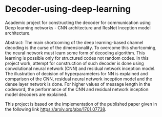 # Decoder-using-deep-learning
Academic project for constructing the decoder for communication using Deep learning networks - CNN architecture and ResNet Inception model architecture.

Abstract:
The main shortcoming of the deep learning-based channel decoding is the curse of the dimensionality.
To overcome this shortcoming, the neural network must learn some form of
decoding algorithm. This learning is possible only for structured codes not random codes.
In this project work, attempt for construction of such decoder is done using convolutional
neural network (CNN) and residual network inception model. The illustration of decision of
hyperparameters for NN is explained and comparison of the CNN, residual neural network
inception model and the dense layer network is done. For higher values of message length in
the codeword, the performance of the CNN and residual network inception model decoders
are explained.

This project is based on the implementation of the published paper given in the following link https://arxiv.org/abs/1701.07738.
